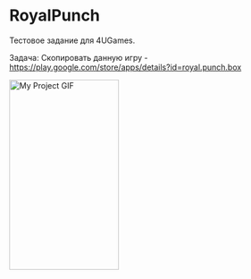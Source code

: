 # RoyalPunch
Тестовое задание для 4UGames.

Задача:
Скопировать данную игру - https://play.google.com/store/apps/details?id=royal.punch.box

<img src="./projectgif.gif" alt="My Project GIF" width="196" height="340">
